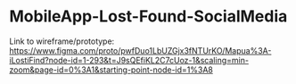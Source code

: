 # MobileApp-Lost-Found-SocialMedia

Link to wireframe/prototype: https://www.figma.com/proto/pwfDuo1LbUZGjx3fNTUrKO/Mapua%3A-iLostiFind?node-id=1-293&t=J9sQEfiKL2C7cUoz-1&scaling=min-zoom&page-id=0%3A1&starting-point-node-id=1%3A8

